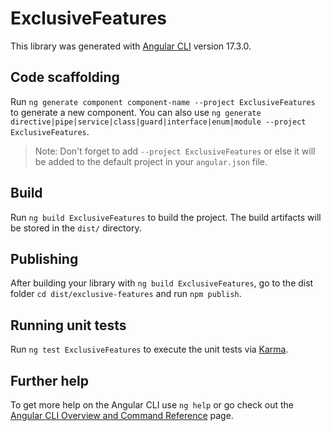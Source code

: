 # ExclusiveFeatures

This library was generated with [Angular CLI](https://github.com/angular/angular-cli) version 17.3.0.

## Code scaffolding

Run `ng generate component component-name --project ExclusiveFeatures` to generate a new component. You can also use `ng generate directive|pipe|service|class|guard|interface|enum|module --project ExclusiveFeatures`.
> Note: Don't forget to add `--project ExclusiveFeatures` or else it will be added to the default project in your `angular.json` file. 

## Build

Run `ng build ExclusiveFeatures` to build the project. The build artifacts will be stored in the `dist/` directory.

## Publishing

After building your library with `ng build ExclusiveFeatures`, go to the dist folder `cd dist/exclusive-features` and run `npm publish`.

## Running unit tests

Run `ng test ExclusiveFeatures` to execute the unit tests via [Karma](https://karma-runner.github.io).

## Further help

To get more help on the Angular CLI use `ng help` or go check out the [Angular CLI Overview and Command Reference](https://angular.io/cli) page.
